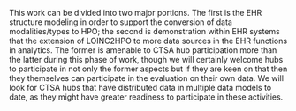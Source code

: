 This work can be divided into two major portions. The first is the EHR structure modeling in order to support the conversion of data modalities/types to HPO; the second is demonstration within EHR systems that the extension of LOINC2HPO to more data sources in the EHR functions in analytics. The former is amenable to CTSA hub participation more than the latter during this phase of work, though we will certainly welcome hubs to participate in not only the former aspects but if they are keen on that then they themselves can participate in the evaluation on their own data. We will look for CTSA hubs that have distributed data in multiple data models to date, as they might have greater readiness to participate in these activities.
